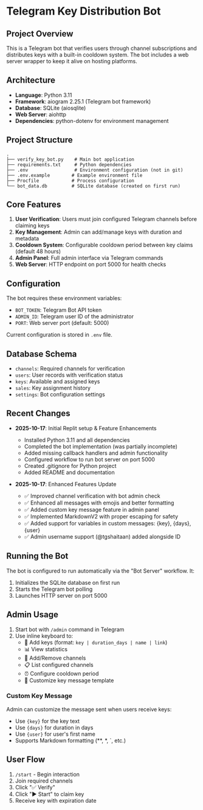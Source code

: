 # Telegram Key Distribution Bot

## Project Overview
This is a Telegram bot that verifies users through channel subscriptions and distributes keys with a built-in cooldown system. The bot includes a web server wrapper to keep it alive on hosting platforms.

## Architecture
- **Language**: Python 3.11
- **Framework**: aiogram 2.25.1 (Telegram bot framework)
- **Database**: SQLite (aiosqlite)
- **Web Server**: aiohttp
- **Dependencies**: python-dotenv for environment management

## Project Structure
```
.
├── verify_key_bot.py    # Main bot application
├── requirements.txt     # Python dependencies
├── .env                 # Environment configuration (not in git)
├── .env.example        # Example environment file
├── Procfile            # Process configuration
└── bot_data.db         # SQLite database (created on first run)
```

## Core Features
1. **User Verification**: Users must join configured Telegram channels before claiming keys
2. **Key Management**: Admin can add/manage keys with duration and metadata
3. **Cooldown System**: Configurable cooldown period between key claims (default 48 hours)
4. **Admin Panel**: Full admin interface via Telegram commands
5. **Web Server**: HTTP endpoint on port 5000 for health checks

## Configuration
The bot requires these environment variables:
- `BOT_TOKEN`: Telegram Bot API token
- `ADMIN_ID`: Telegram user ID of the administrator
- `PORT`: Web server port (default: 5000)

Current configuration is stored in `.env` file.

## Database Schema
- `channels`: Required channels for verification
- `users`: User records with verification status
- `keys`: Available and assigned keys
- `sales`: Key assignment history
- `settings`: Bot configuration settings

## Recent Changes
- **2025-10-17**: Initial Replit setup & Feature Enhancements
  - Installed Python 3.11 and all dependencies
  - Completed the bot implementation (was partially incomplete)
  - Added missing callback handlers and admin functionality
  - Configured workflow to run bot server on port 5000
  - Created .gitignore for Python project
  - Added README and documentation
  
- **2025-10-17**: Enhanced Features Update
  - ✅ Improved channel verification with bot admin check
  - ✅ Enhanced all messages with emojis and better formatting
  - ✅ Added custom key message feature in admin panel
  - ✅ Implemented MarkdownV2 with proper escaping for safety
  - ✅ Added support for variables in custom messages: {key}, {days}, {user}
  - ✅ Admin username support (@tgshaitaan) added alongside ID

## Running the Bot
The bot is configured to run automatically via the "Bot Server" workflow. It:
1. Initializes the SQLite database on first run
2. Starts the Telegram bot polling
3. Launches HTTP server on port 5000

## Admin Usage
1. Start bot with `/admin` command in Telegram
2. Use inline keyboard to:
   - 🔑 Add keys (format: `key | duration_days | name | link`)
   - 📊 View statistics
   - 📢 Add/Remove channels
   - 📋 List configured channels
   - ⏰ Configure cooldown period
   - 💬 Customize key message template

### Custom Key Message
Admin can customize the message sent when users receive keys:
- Use `{key}` for the key text
- Use `{days}` for duration in days
- Use `{user}` for user's first name
- Supports Markdown formatting (**, *, `, etc.)

## User Flow
1. `/start` - Begin interaction
2. Join required channels
3. Click "✅ Verify" 
4. Click "▶️ Start" to claim key
5. Receive key with expiration date

